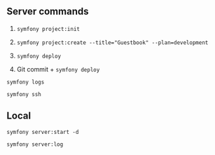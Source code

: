 ## Server commands

1. `symfony project:init`

2. `symfony project:create --title="Guestbook" --plan=development`

3. `symfony deploy`

4. Git commit + `symfony deploy`

`symfony logs`

`symfony ssh`



## Local

`symfony server:start -d`

`symfony server:log`

